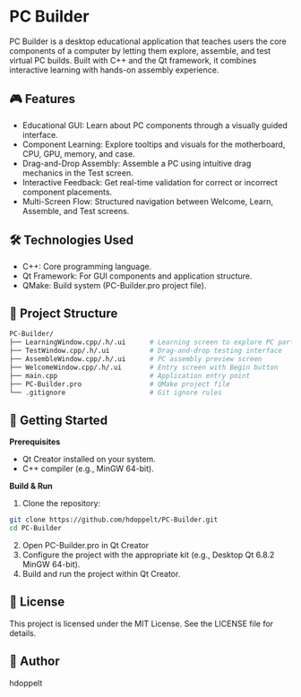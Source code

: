 # PC Builder

PC Builder is a desktop educational application that teaches users the core components of a computer by letting them explore, assemble, and test virtual PC builds. 
Built with C++ and the Qt framework, it combines interactive learning with hands-on assembly experience.

## 🎮 Features
- Educational GUI: Learn about PC components through a visually guided interface.
- Component Learning: Explore tooltips and visuals for the motherboard, CPU, GPU, memory, and case.
- Drag-and-Drop Assembly: Assemble a PC using intuitive drag mechanics in the Test screen.
- Interactive Feedback: Get real-time validation for correct or incorrect component placements.
- Multi-Screen Flow: Structured navigation between Welcome, Learn, Assemble, and Test screens.

## 🛠️ Technologies Used
- C++: Core programming language.
- Qt Framework: For GUI components and application structure.
- QMake: Build system (PC-Builder.pro project file).

## 📁 Project Structure
```bash
PC-Builder/
├── LearningWindow.cpp/.h/.ui      # Learning screen to explore PC parts
├── TestWindow.cpp/.h/.ui          # Drag-and-drop testing interface
├── AssembleWindow.cpp/.h/.ui      # PC assembly preview screen
├── WelcomeWindow.cpp/.h/.ui       # Entry screen with Begin button
├── main.cpp                       # Application entry point
├── PC-Builder.pro                 # QMake project file
└── .gitignore                     # Git ignore rules
```

## 🚀 Getting Started
**Prerequisites**
- Qt Creator installed on your system.
- C++ compiler (e.g., MinGW 64-bit).

**Build & Run**
1. Clone the repository:
```bash
git clone https://github.com/hdoppelt/PC-Builder.git  
cd PC-Builder
```
2. Open PC-Builder.pro in Qt Creator
3. Configure the project with the appropriate kit (e.g., Desktop Qt 6.8.2 MinGW 64-bit).
4. Build and run the project within Qt Creator.

## 📄 License
This project is licensed under the MIT License. See the LICENSE file for details.

## 👤 Author
hdoppelt
